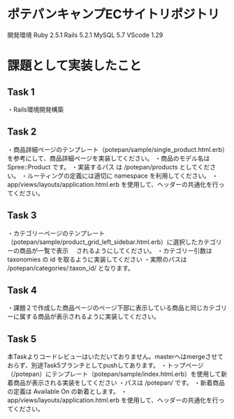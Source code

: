# ポテパンキャンプECサイトリポジトリ

開発環境
Ruby 2.5.1
Rails 5.2.1
MySQL 5.7
VScode 1.29

# 課題として実装したこと
## Task 1
・Rails環境開発構築

## Task 2
・商品詳細ページのテンプレート（potepan/sample/single_product.html.erb）を参考にして、商品詳細ページを実装してください。
・商品のモデル名は Spree::Product です。
・実装するパス は /potepan/products としてください。
・ルーティングの定義には適切に namespace を利用してください。
・app/views/layouts/application.html.erb を使用して、ヘッダーの共通化を行ってください。

## Task 3
・カテゴリーページのテンプレート（potepan/sample/product_grid_left_sidebar.html.erb）に選択したカテゴリーの商品が一覧で表示
　されるようにしてください。
・カテゴリー引数は taxonomies の id を取るように実装してください
・実際のパスは /potepan/categories/:taxon_id/ となります。

## Task 4
・課題２で作成した商品ページのページ下部に表示している商品と同じカテゴリーに属する商品が表示されるように実装してください。

## Task 5
本Taskよりコードレビューはいただいておりません。masterへはmergeさせておらず、別途Task5ブランチとしてpushしてあります。
・トップページ（/potepan）にテンプレート（potepan/sample/index.html.erb）を使用して新着商品が表示される実装をしてください
・パスは /potepan/ です。
・新着商品の定義は Available On の新着とします。
・app/views/layouts/application.html.erb を使用して、ヘッダーの共通化を行ってください。
